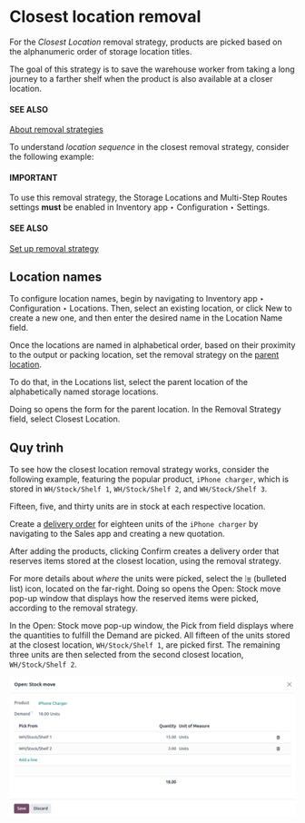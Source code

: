 # Closest location removal

For the *Closest Location* removal strategy, products are picked based on the alphanumeric order of
storage location titles.

The goal of this strategy is to save the warehouse worker from taking a long journey to a farther
shelf when the product is also available at a closer location.

#### SEE ALSO
[About removal strategies](./)

<a id="inventory-warehouses-storage-sequence"></a>

To understand *location sequence* in the closest removal strategy, consider the following example:

#### IMPORTANT
To use this removal strategy, the Storage Locations and Multi-Step Routes
settings **must** be enabled in Inventory app ‣ Configuration ‣ Settings.

#### SEE ALSO
[Set up removal strategy](./#inventory-warehouses-storage-removal-config)

<a id="inventory-warehouses-storage-location-name"></a>

## Location names

To configure location names, begin by navigating to Inventory app ‣ Configuration
‣ Locations. Then, select an existing location, or click New to create a new one, and
then enter the desired name in the Location Name field.

Once the locations are named in alphabetical order, based on their proximity to the output or
packing location, set the removal strategy on the [parent location](../../warehouses_storage/inventory_management/use_locations.md#inventory-location-hierarchy).

To do that, in the Locations list, select the parent location of the alphabetically
named storage locations.

Doing so opens the form for the parent location. In the Removal Strategy field, select
Closest Location.

## Quy trình

To see how the closest location removal strategy works, consider the following example, featuring
the popular product, `iPhone charger`, which is stored in `WH/Stock/Shelf 1`, `WH/Stock/Shelf 2`,
and `WH/Stock/Shelf 3`.

Fifteen, five, and thirty units are in stock at each respective location.

Create a [delivery order](../daily_operations/receipts_delivery_one_step.md#inventory-delivery-one-step) for eighteen units of the `iPhone
charger` by navigating to the Sales app and creating a new quotation.

After adding the products, clicking Confirm creates a delivery order that reserves items
stored at the closest location, using the removal strategy.

For more details about *where* the units were picked, select the ⦙≣ (bulleted list)
icon, located on the far-right. Doing so opens the Open: Stock move pop-up window that
displays how the reserved items were picked, according to the removal strategy.

In the Open: Stock move pop-up window, the Pick from field displays where
the quantities to fulfill the Demand are picked. All fifteen of the units stored at the
closest location, `WH/Stock/Shelf 1`, are picked first. The remaining three units are then selected
from the second closest location, `WH/Stock/Shelf 2`.

![Display *Pick From* quantities for the order for iPhone chargers.](../../../../../.gitbook/assets/stock-move-window.png)
